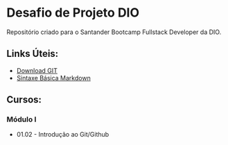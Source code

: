 # Desafio de Projeto DIO
Repositório criado para o Santander Bootcamp Fullstack Developer da DIO.

## Links Úteis:
 - [Download GIT](https://git-scm.com/downloads)
 - [Sintaxe Básica Markdown](https://www.markdownguide.org/basic-syntax/)

## Cursos:
### Módulo I
 - 01.02 - Introdução ao Git/Github
